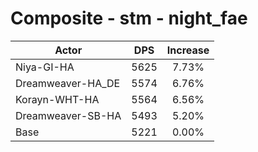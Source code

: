 # Composite - stm - night_fae
| Actor | DPS | Increase |
|---|:---:|:---:|
|Niya-GI-HA|5625|7.73%|
|Dreamweaver-HA_DE|5574|6.76%|
|Korayn-WHT-HA|5564|6.56%|
|Dreamweaver-SB-HA|5493|5.20%|
|Base|5221|0.00%|
